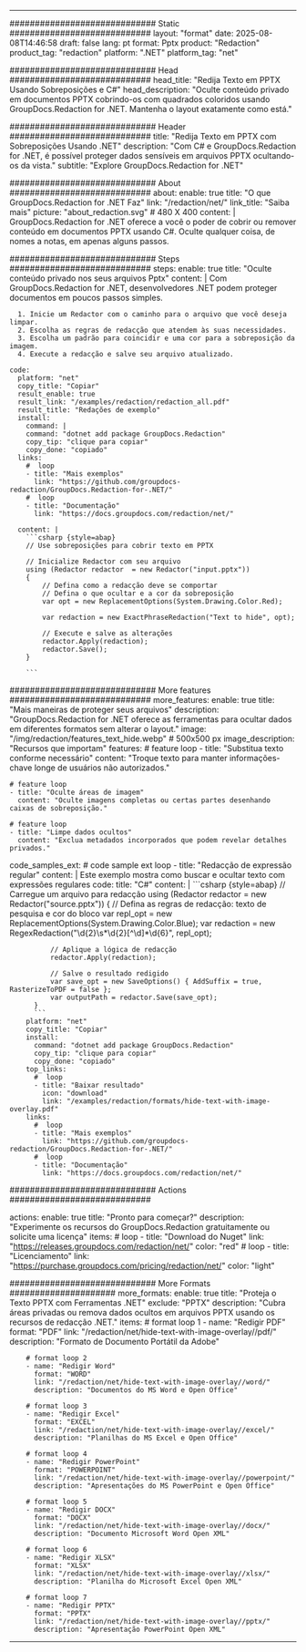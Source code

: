 
---
############################# Static ############################
layout: "format"
date:  2025-08-08T14:46:58
draft: false
lang: pt
format: Pptx
product: "Redaction"
product_tag: "redaction"
platform: ".NET"
platform_tag: "net"

############################# Head ############################
head_title: "Redija Texto em PPTX Usando Sobreposições e C#"
head_description: "Oculte conteúdo privado em documentos PPTX cobrindo-os com quadrados coloridos usando GroupDocs.Redaction for .NET. Mantenha o layout exatamente como está."

############################# Header ############################
title: "Redija Texto em PPTX com Sobreposições Usando .NET" 
description: "Com C# e GroupDocs.Redaction for .NET, é possível proteger dados sensíveis em arquivos PPTX ocultando-os da vista."
subtitle: "Explore GroupDocs.Redaction for .NET" 

############################# About ############################
about:
    enable: true
    title: "O que GroupDocs.Redaction for .NET Faz"
    link: "/redaction/net/"
    link_title: "Saiba mais"
    picture: "about_redaction.svg" # 480 X 400
    content: |
       GroupDocs.Redaction for .NET oferece a você o poder de cobrir ou remover conteúdo em documentos PPTX usando C#. Oculte qualquer coisa, de nomes a notas, em apenas alguns passos.

############################# Steps ############################
steps:
    enable: true
    title: "Oculte conteúdo privado nos seus arquivos Pptx"
    content: |
      Com GroupDocs.Redaction for .NET, desenvolvedores .NET podem proteger documentos em poucos passos simples.
      
      1. Inicie um Redactor com o caminho para o arquivo que você deseja limpar.
      2. Escolha as regras de redacção que atendem às suas necessidades.
      3. Escolha um padrão para coincidir e uma cor para a sobreposição da imagem.
      4. Execute a redacção e salve seu arquivo atualizado.
   
    code:
      platform: "net"
      copy_title: "Copiar"
      result_enable: true
      result_link: "/examples/redaction/redaction_all.pdf"
      result_title: "Redações de exemplo"
      install:
        command: |
        command: "dotnet add package GroupDocs.Redaction"
        copy_tip: "clique para copiar"
        copy_done: "copiado"
      links:
        #  loop
        - title: "Mais exemplos"
          link: "https://github.com/groupdocs-redaction/GroupDocs.Redaction-for-.NET/"
        #  loop
        - title: "Documentação"
          link: "https://docs.groupdocs.com/redaction/net/"
          
      content: |
        ```csharp {style=abap}
        // Use sobreposições para cobrir texto em PPTX

        // Inicialize Redactor com seu arquivo
        using (Redactor redactor  = new Redactor("input.pptx"))
        {
            // Defina como a redacção deve se comportar
            // Defina o que ocultar e a cor da sobreposição
            var opt = new ReplacementOptions(System.Drawing.Color.Red);
            
            var redaction = new ExactPhraseRedaction("Text to hide", opt);

            // Execute e salve as alterações
            redactor.Apply(redaction);
            redactor.Save();
        }
        
        ```            


############################# More features ############################
more_features:
  enable: true
  title: "Mais maneiras de proteger seus arquivos"
  description: "GroupDocs.Redaction for .NET oferece as ferramentas para ocultar dados em diferentes formatos sem alterar o layout."
  image: "/img/redaction/features_text_hide.webp" # 500x500 px
  image_description: "Recursos que importam"
  features:
    # feature loop
    - title: "Substitua texto conforme necessário"
      content: "Troque texto para manter informações-chave longe de usuários não autorizados."

    # feature loop
    - title: "Oculte áreas de imagem"
      content: "Oculte imagens completas ou certas partes desenhando caixas de sobreposição."

    # feature loop
    - title: "Limpe dados ocultos"
      content: "Exclua metadados incorporados que podem revelar detalhes privados."
      
  code_samples_ext:
    # code sample ext loop
    - title: "Redacção de expressão regular"
      content: |
        Este exemplo mostra como buscar e ocultar texto com expressões regulares
      code:
        title: "C#"
        content: |
          ```csharp {style=abap}
          //  Carregue um arquivo para redacção
          using (Redactor redactor  = new Redactor("source.pptx"))
          {
              // Defina as regras de redacção: texto de pesquisa e cor do bloco
              var repl_opt = new ReplacementOptions(System.Drawing.Color.Blue);
              var redaction = new RegexRedaction("\\d{2}\\s*\\d{2}[^\\d]*\\d{6}", repl_opt);

              // Aplique a lógica de redacção
              redactor.Apply(redaction);

              // Salve o resultado redigido
              var save_opt = new SaveOptions() { AddSuffix = true, RasterizeToPDF = false };
              var outputPath = redactor.Save(save_opt);
          }
          ```
        platform: "net"
        copy_title: "Copiar"
        install:
          command: "dotnet add package GroupDocs.Redaction"
          copy_tip: "clique para copiar"
          copy_done: "copiado"
        top_links:
          #  loop
          - title: "Baixar resultado"
            icon: "download"
            link: "/examples/redaction/formats/hide-text-with-image-overlay.pdf"
        links:
          #  loop
          - title: "Mais exemplos"
            link: "https://github.com/groupdocs-redaction/GroupDocs.Redaction-for-.NET/"
          #  loop
          - title: "Documentação"
            link: "https://docs.groupdocs.com/redaction/net/"


############################# Actions ############################

actions:
  enable: true
  title: "Pronto para começar?"
  description: "Experimente os recursos do GroupDocs.Redaction gratuitamente ou solicite uma licença"
  items:
    #  loop
    - title: "Download do Nuget"
      link: "https://releases.groupdocs.com/redaction/net/"
      color: "red"
        #  loop
    - title: "Licenciamento"
      link: "https://purchase.groupdocs.com/pricing/redaction/net/"
      color: "light"


############################# More Formats #####################
more_formats:
    enable: true
    title: "Proteja o Texto PPTX com Ferramentas .NET"
    exclude: "PPTX"
    description: "Cubra áreas privadas ou remova dados ocultos em arquivos PPTX usando os recursos de redacção .NET."
    items: 
        # format loop 1
        - name: "Redigir PDF"
          format: "PDF"
          link: "/redaction/net/hide-text-with-image-overlay//pdf/"
          description: "Formato de Documento Portátil da Adobe"

        # format loop 2
        - name: "Redigir Word"
          format: "WORD"
          link: "/redaction/net/hide-text-with-image-overlay//word/"
          description: "Documentos do MS Word e Open Office"
          
        # format loop 3
        - name: "Redigir Excel"
          format: "EXCEL"
          link: "/redaction/net/hide-text-with-image-overlay//excel/"
          description: "Planilhas do MS Excel e Open Office"

        # format loop 4
        - name: "Redigir PowerPoint"
          format: "POWERPOINT"
          link: "/redaction/net/hide-text-with-image-overlay//powerpoint/"
          description: "Apresentações do MS PowerPoint e Open Office"

        # format loop 5
        - name: "Redigir DOCX"
          format: "DOCX"
          link: "/redaction/net/hide-text-with-image-overlay//docx/"
          description: "Documento Microsoft Word Open XML"
          
        # format loop 6
        - name: "Redigir XLSX"
          format: "XLSX"
          link: "/redaction/net/hide-text-with-image-overlay//xlsx/"
          description: "Planilha do Microsoft Excel Open XML"
          
        # format loop 7
        - name: "Redigir PPTX"
          format: "PPTX"
          link: "/redaction/net/hide-text-with-image-overlay//pptx/"
          description: "Apresentação PowerPoint Open XML"


---